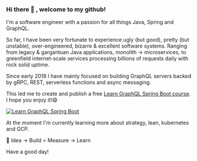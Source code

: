 ### Hi there 👋 , welcome to my github!

I'm a software engineer with a passion for all things Java, Spring and GraphQL.

So far, I have been very fortunate to experience ugly (but good), pretty (but unstable), over-engineered, bizarre & excellent software systems. Ranging from legacy & gargantuan Java applications, monolith -> microservices, to greenfield internet-scale services processing billions of requests daily with rock solid uptime.

Since early 2018 I have mainly focused on building GraphQL servers backed by gRPC, REST, serverless functions and async messaging.

This led me to create and publish a free <a href="https://www.youtube.com/playlist?list=PLiwhu8iLxKwL1TU0RMM6z7TtkyW-3-5Wi">Learn GraphQL Spring Boot course</a>. I hope you enjoy it!😄

[![Learn GraphQL Spring Boot](https://img.youtube.com/vi/nju6jFW8CVw/0.jpg)](https://www.youtube.com/watch?v=nju6jFW8CVw)


At the moment I'm currently learning more about strategy, lean, kubernetes and GCP.

🔭 Idea -> Build > Measure -> Learn

Have a good day!

<!--
**philip-jvm/philip-jvm** is a ✨ _special_ ✨ repository because its `README.md` (this file) appears on your GitHub profile.

Here are some ideas to get you started:

- 🔭 I’m currently working on ...
- 🌱 I’m currently learning ...
- 👯 I’m looking to collaborate on ...
- 🤔 I’m looking for help with ...
- 💬 Ask me about ...
- 📫 How to reach me: ...
- 😄 Pronouns: ...
- ⚡ Fun fact: ...
-->
